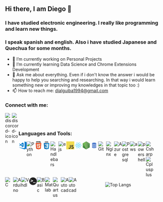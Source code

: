 ## Hi there, I am Diego 👋

### I have studied electronic engineering. I really like programming and learn new things.

### I speak spanish and english. Also i have studied Japanese and Quechua for some months.

- 🔭 I’m currently working on Personal Projects
- 🌱 I’m currently learning Data Science and Chrome Extensions Development
- 💬 Ask me about everything. Even if i don't know the answer i would be happy to help you searching and researching. In that way i would learn something new or improving my knowledges in that topic too :)
- 📫 How to reach me: dialguiba1994@gmail.com

### **Connect with me:**

[<img align = "left" alt="discord-icon" width="22px" src="https://image.flaticon.com/icons/svg/2111/2111370.svg"/>][discord]

[<img align = "left" alt="discord-icon" width="22px" src="https://image.flaticon.com/icons/svg/2111/2111688.svg"/>][twitter]

[discord]: https://discordapp.com/channels/@me/baad1994#1926/
[twitter]: https://twitter.com/Baad17

</br>
</br>

### **Languages and Tools:**

<img align="left" alt="Visual Studio Code" width="26px" src="https://raw.githubusercontent.com/github/explore/80688e429a7d4ef2fca1e82350fe8e3517d3494d/topics/visual-studio-code/visual-studio-code.png" />

<img align="left" alt="Python" width="26px" src="https://images.vexels.com/media/users/3/166477/isolated/preview/9bb722f0e85ddbc1ce0f064534fd2311---cono-del-lenguaje-de-programaci--n-python-by-vexels.png" />

<img align="left" alt="HTML5" width="26px" src="https://raw.githubusercontent.com/github/explore/80688e429a7d4ef2fca1e82350fe8e3517d3494d/topics/html/html.png" />
<img align="left" alt="CSS3" width="26px" src="https://raw.githubusercontent.com/github/explore/80688e429a7d4ef2fca1e82350fe8e3517d3494d/topics/css/css.png" />

<img align="left" alt="Handlebars" width="26px" src="https://cdn.iconscout.com/icon/premium/png-256-thumb/handlebar-mustache-2-610859.png" />

<img align="left" alt="ejs" width="26px" src="https://cdn.icon-icons.com/icons2/2107/PNG/512/file_type_ejs_icon_130626.png" />

<img align="left" alt="JavaScript" width="26px" src="https://raw.githubusercontent.com/github/explore/80688e429a7d4ef2fca1e82350fe8e3517d3494d/topics/javascript/javascript.png" />
<img align="left" alt="React" width="26px" src="https://raw.githubusercontent.com/github/explore/80688e429a7d4ef2fca1e82350fe8e3517d3494d/topics/react/react.png" />
<img align="left" alt="Node.js" width="26px" src="https://raw.githubusercontent.com/github/explore/80688e429a7d4ef2fca1e82350fe8e3517d3494d/topics/nodejs/nodejs.png" />
<img align="left" alt="SQL" width="26px" src="https://raw.githubusercontent.com/github/explore/80688e429a7d4ef2fca1e82350fe8e3517d3494d/topics/sql/sql.png" />

<img align="left" alt="Git" width="26px" src="https://image.flaticon.com/icons/svg/1680/1680899.svg" />

<img align="left" alt="Nginx" width="26px" src="https://image.flaticon.com/icons/svg/919/919856.svg" />

<img align="left" alt="Azure" width="26px" src="https://image.flaticon.com/icons/svg/873/873107.svg" />

<img align="left" alt="Postgresql" width="26px" src="https://upload.wikimedia.org/wikipedia/commons/thumb/2/29/Postgresql_elephant.svg/1200px-Postgresql_elephant.svg.png" />

<img align="left" alt="aws" width="26px" src="https://encrypted-tbn0.gstatic.com/images?q=tbn%3AANd9GcTAQoEEGvmePe-1rc43sOpORv3jQlfyHW5OtQ&usqp=CAU" />

<img align="left" alt="powershell" width="26px" src="https://cdn.iconscout.com/icon/free/png-256/powershell-2-569189.png" />

<img align="left" alt="Csharp" width="26px" src="https://upload.wikimedia.org/wikipedia/commons/thumb/7/7a/C_Sharp_logo.svg/932px-C_Sharp_logo.svg.png" />

<img align="left" alt="Cplusplus" width="26px" src="https://upload.wikimedia.org/wikipedia/commons/thumb/1/18/ISO_C%2B%2B_Logo.svg/306px-ISO_C%2B%2B_Logo.svg.png" />

<img align="left" alt="C" width="26px" src="https://cdn.worldvectorlogo.com/logos/c-2975.svg" />

<img align="left" alt="Arduino" width="26px" src="https://upload.wikimedia.org/wikipedia/commons/thumb/8/87/Arduino_Logo.svg/720px-Arduino_Logo.svg.png" />

</br>
</br>
</br>

<img align="left" alt="Vhdl" width="26px" src="https://encrypted-tbn0.gstatic.com/images?q=tbn%3AANd9GcQccQP9AqELhPHEO70ltyO1vvfP3F2MVCsnjQ&usqp=CAU" />

<img align="left" alt="Terminal" width="26px" src="https://raw.githubusercontent.com/github/explore/80688e429a7d4ef2fca1e82350fe8e3517d3494d/topics/terminal/terminal.png" />

<img align="left" alt="Basic" width="26px" src="https://upload.wikimedia.org/wikipedia/commons/thumb/4/40/VB.NET_Logo.svg/1024px-VB.NET_Logo.svg.png" />

<img align="left" alt="Matlab" width="26px" src="https://upload.wikimedia.org/wikipedia/commons/thumb/2/21/Matlab_Logo.png/534px-Matlab_Logo.png" />

<img align="left" alt="Quartus" width="26px" src="https://encrypted-tbn0.gstatic.com/images?q=tbn%3AANd9GcSJybBxKLN7TgEXqiNsckJPMS0AOrnOr7yCZw&usqp=CAU" />

<img align="left" alt="Autocad" width="26px" src="https://www.iconarchive.com/download/i98188/dakirby309/simply-styled/Autodesk-Autocad.ico" />

<img align="left" alt="Autocad" width="26px" src="https://gamaxlabsol.com/wp-content/uploads/2019/07/logo_comsol_multiphysics_cube-e1564999992395.png" />

</br>
</br>
</br>
</br>

<div align="center">

![Top Langs](https://github-readme-stats.vercel.app/api/top-langs/?username=dialguiba&layout=compact&theme=synthwave)

</div>

<!--
**dialguiba/dialguiba** is a ✨ _special_ ✨ repository because its `README.md` (this file) appears on your GitHub profile.

Here are some ideas to get you started:

- 🔭 I’m currently working on ...
- 🌱 I’m currently learning ...
- 👯 I’m looking to collaborate on ...
- 🤔 I’m looking for help with ...
- 💬 Ask me about ...
- 📫 How to reach me: ...
- 😄 Pronouns: ...
- ⚡ Fun fact: ...
-->
